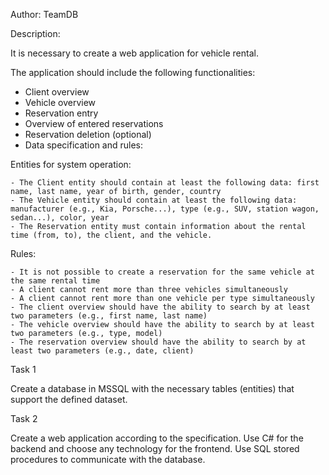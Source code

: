 Author: TeamDB

Description:

It is necessary to create a web application for vehicle rental.

The application should include the following functionalities:
   - Client overview
   - Vehicle overview
   - Reservation entry
   - Overview of entered reservations
   - Reservation deletion (optional)
   - Data specification and rules:

Entities for system operation:

    - The Client entity should contain at least the following data: first name, last name, year of birth, gender, country
    - The Vehicle entity should contain at least the following data: manufacturer (e.g., Kia, Porsche...), type (e.g., SUV, station wagon, sedan...), color, year
    - The Reservation entity must contain information about the rental time (from, to), the client, and the vehicle.
    
Rules:

    - It is not possible to create a reservation for the same vehicle at the same rental time
    - A client cannot rent more than three vehicles simultaneously
    - A client cannot rent more than one vehicle per type simultaneously
    - The client overview should have the ability to search by at least two parameters (e.g., first name, last name)
    - The vehicle overview should have the ability to search by at least two parameters (e.g., type, model)
    - The reservation overview should have the ability to search by at least two parameters (e.g., date, client)
        
Task 1

Create a database in MSSQL with the necessary tables (entities) that support the defined dataset.

Task 2

Create a web application according to the specification. Use C# for the backend and choose any technology for the frontend. Use SQL stored procedures to communicate with the database.
